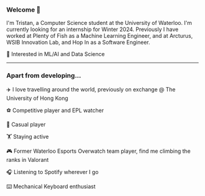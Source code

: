 ### Welcome 👋

I'm Tristan, a Computer Science student at the University of Waterloo. I'm currently looking for an internship for Winter 2024. Previously I have worked at Plenty of Fish as a Machine Learning Engineer, and at Arcturus, WSIB Innovation Lab, and Hop In as a Software Engineer.


👀 Interested in ML/AI and Data Science

--- 
### Apart from developing...
✈️ I love travelling around the world, previously on exchange @ The University of Hong Kong

⚽️ Competitive player and EPL watcher

🏐 Casual player

🏋️ Staying active

🎮 Former Waterloo Esports Overwatch team player, find me climbing the ranks in Valorant

🎧 Listening to Spotify wherever I go

⌨️ Mechanical Keyboard enthusiast



<!--
**tlam67/tlam67** is a ✨ _special_ ✨ repository because its `README.md` (this file) appears on your GitHub profile.

Here are some ideas to get you started:

- 🔭 I’m currently working on ...
- 🌱 I’m currently learning ...
- 👯 I’m looking to collaborate on ...
- 🤔 I’m looking for help with ...
- 💬 Ask me about ...
- 📫 How to reach me: ...
- 😄 Pronouns: ...
- ⚡ Fun fact: ...
-->
